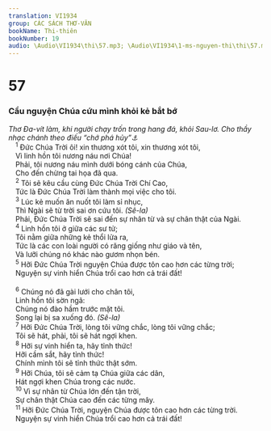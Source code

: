 ```yaml
---
translation: VI1934
group: CÁC SÁCH THƠ-VĂN
bookName: Thi-thiên 
bookNumber: 19
audio: \Audio\VI1934\thi\57.mp3; \Audio\VI1934\1-ms-nguyen-thi\thi\57.mp3
---
```


<div class="title"><h1>57</h1><h3>Cầu nguyện Chúa cứu mình khỏi kẻ bắt bớ</h3><i>Thơ Đa-vít làm, khi người chạy trốn trong hang đá, khỏi Sau-lơ. Cho thầy nhạc chánh theo điếu “chớ phá hủy”<a data-toggle="tooltip" data-placement="bottom" title="1Sa 22:1; 24:3">⚓</a></i></div>
<span class="verse thi_57_1"> <sup>1</sup> Đức Chúa Trời ôi! xin thương xót tôi, xin thương xót tôi, <br/> Vì linh hồn tôi nương náu nơi Chúa! <br/> Phải, tôi nương náu mình dưới bóng cánh của Chúa, <br/> Cho đến chừng tai họa đã qua. <br/></span>
<span class="verse thi_57_2"> <sup>2</sup> Tôi sẽ kêu cầu cùng Đức Chúa Trời Chí Cao, <br/> Tức là Đức Chúa Trời làm thành mọi việc cho tôi. <br/></span>
<span class="verse thi_57_3"> <sup>3</sup> Lúc kẻ muốn ăn nuốt tôi làm sỉ nhục, <br/> Thì Ngài sẽ từ trời sai ơn cứu tôi. <em>(Sê-la)</em><br/> Phải, Đức Chúa Trời sẽ sai đến sự nhân từ và sự chân thật của Ngài. <br/></span>
<span class="verse thi_57_4"> <sup>4</sup> Linh hồn tôi ở giữa các sư tử; <br/> Tôi nằm giữa những kẻ thổi lửa ra, <br/> Tức là các con loài người có răng giống như giáo và tên, <br/> Và lưỡi chúng nó khác nào gươm nhọn bén. <br/></span>
<span class="verse thi_57_5"> <sup>5</sup> Hỡi Đức Chúa Trời nguyện Chúa được tôn cao hơn các từng trời; <br/> Nguyện sự vinh hiển Chúa trổi cao hơn cả trái đất! <br/> <br/></span>
<span class="verse thi_57_6"> <sup>6</sup> Chúng nó đã gài lưới cho chân tôi, <br/> Linh hồn tôi sờn ngã: <br/> Chúng nó đào hầm trước mặt tôi. <br/> Song lại bị sa xuống đó. <em>(Sê-la)</em><br/></span>
<span class="verse thi_57_7"> <sup>7</sup> Hỡi Đức Chúa Trời, lòng tôi vững chắc, lòng tôi vững chắc; <br/> Tôi sẽ hát, phải, tôi sẽ hát ngợi khen. <br/></span>
<span class="verse thi_57_8"> <sup>8</sup> Hỡi sự vinh hiển ta, hãy tỉnh thức! <br/> Hỡi cầm sắt, hãy tỉnh thức! <br/> Chính mình tôi sẽ tỉnh thức thật sớm. <br/></span>
<span class="verse thi_57_9"> <sup>9</sup> Hỡi Chúa, tôi sẽ cảm tạ Chúa giữa các dân, <br/> Hát ngợi khen Chúa trong các nước. <br/></span>
<span class="verse thi_57_10"> <sup>10</sup> Vì sự nhân từ Chúa lớn đến tận trời, <br/> Sự chân thật Chúa cao đến các từng mây. <br/></span>
<span class="verse thi_57_11"> <sup>11</sup> Hỡi Đức Chúa Trời, nguyện Chúa được tôn cao hơn các từng trời. <br/> Nguyện sự vinh hiển Chúa trổi cao hơn cả trái đất! <br/> <br/></span>
